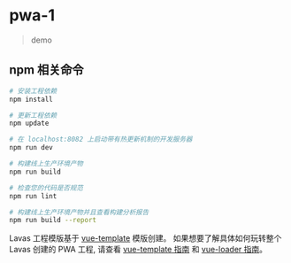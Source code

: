 # pwa-1

> demo

## npm 相关命令

``` bash
# 安装工程依赖
npm install

# 更新工程依赖
npm update

# 在 localhost:8082 上启动带有热更新机制的开发服务器
npm run dev

# 构建线上生产环境产物
npm run build

# 检查您的代码是否规范
npm run lint

# 构建线上生产环境产物并且查看构建分析报告
npm run build --report
```

Lavas 工程模版基于 [vue-template](https://github.com/vuejs-templates/webpack) 模版创建。
如果想要了解具体如何玩转整个 Lavas 创建的 PWA 工程, 请查看 [vue-template 指南](http://vuejs-templates.github.io/webpack/) 和 [vue-loader 指南](http://vuejs.github.io/vue-loader)。
